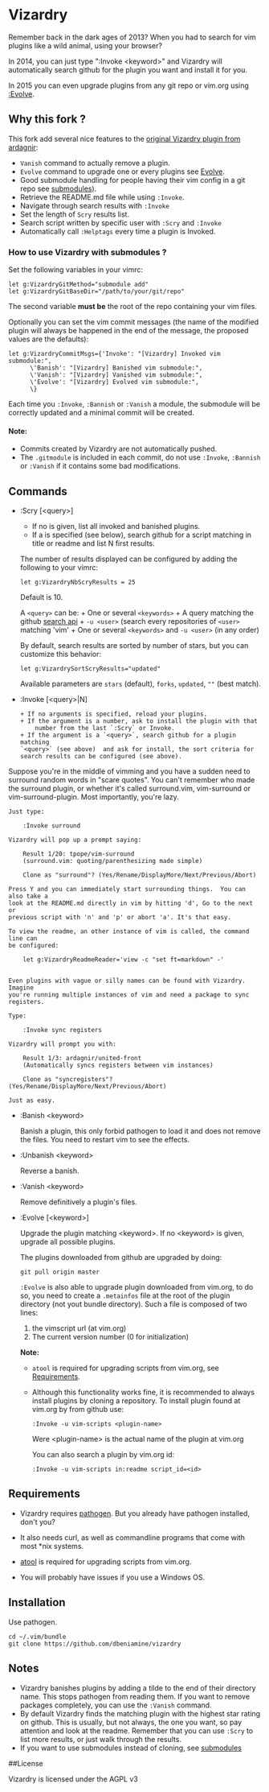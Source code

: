 Vizardry
============

Remember back in the dark ages of 2013? When you had to search for vim plugins like a wild animal, using your browser?

In 2014, you can just type ":Invoke &lt;keyword&gt;" and Vizardry will automatically search github for the plugin you want and install it for you.

In 2015 you can even upgrade plugins from any git repo or vim.org using [:Evolve](#evolve).


## <a name="Fork">Why this fork ?</a>

This fork add several nice features to the [original Vizardry plugin from ardagnir](https://github.com/ardagnir/Vizardry):

+ `Vanish` command to actually remove a plugin.
+ `Evolve` command to upgrade one or every plugins see [Evolve](#evolve).
+ Good submodule handling for people having their vim config in a git repo
see [submodules](#submodules)).
+ Retrieve the README.md file while using `:Invoke`.
+ Navigate through search results with `:Invoke`
+ Set the length of `Scry` results list.
+ Search script written by specific user with `:Scry` and `:Invoke`
+ Automatically call `:Helptags` every time a plugin is Invoked.

### <a name="submodules">How to use Vizardry with submodules ?</a>

Set the following variables in your vimrc:

    let g:VizardryGitMethod="submodule add"
    let g:VizardryGitBaseDir="/path/to/your/git/repo"

The second variable **must be** the root of the repo containing your vim
files.

Optionally you can set the vim commit messages (the name of the modified
plugin will always be happened in the end of the message, the proposed values
are the defaults):

    let g:VizardryCommitMsgs={'Invoke': "[Vizardry] Invoked vim submodule:",
          \'Banish': "[Vizardry] Banished vim submodule:",
          \'Vanish': "[Vizardry] Vanished vim submodule:",
          \'Evolve': "[Vizardry] Evolved vim submodule:",
          \}

Each time you `:Invoke`, `:Bannish` or `:Vanish` a module, the submodule will be correctly
updated and a minimal commit will be created.

#### Note:

+ Commits created by Vizardry are not automatically pushed.
+ The `.gitmodule` is included in each commit, do not use `:Invoke`, `:Bannish`
or `:Vanish` if it contains some bad modifications.


## Commands

+   :Scry [&lt;query&gt;]

    + If no <query> is given, list all invoked and banished plugins.
    + If a <query> is specified (see below), search github for a
    script matching <query> in title or readme and list N first results.

    The number of results displayed can be configured by adding the following
    to your vimrc:

        let g:VizardryNbScryResults = 25

    Default is 10.

    A `<query>` can be:
        + One or several `<keywords>`
        + A query matching the github 
        [search api](https://developer.github.com/v3/search/#search-repositories)
        + `-u <user>` (search every repositories of `<user>` matching 'vim'
        + One or several `<keywords>` and `-u <user>` (in any order)

    By default, search results are sorted by number of stars, but you can
    customize this behavior:

        let g:VizardrySortScryResults="updated"

    Available parameters are `stars` (default), `forks`, `updated`, `""` (best
    match).

+   :Invoke [&lt;query&gt;|N]

        + If no arguments is specified, reload your plugins.
        + If the argument is a number, ask to install the plugin with that
            number from the last `:Scry` or Invoke.
        + If the argument is a `<query>`, search github for a plugin matching
        `<query>` (see above)  and ask for install, the sort criteria for
        search results can be configured (see above).

Suppose you're in the middle of vimming and you have a sudden need to surround
random words in "scare quotes". You can't remember who made the surround
plugin, or whether it's called surround.vim, vim-surround or
vim-surround-plugin. Most importantly, you're lazy.


    Just type:

        :Invoke surround

    Vizardry will pop up a prompt saying:

        Result 1/20: tpope/vim-surround
        (surround.vim: quoting/parenthesizing made simple)

        Clone as "surround"? (Yes/Rename/DisplayMore/Next/Previous/Abort)

    Press Y and you can immediately start surrounding things.  You can also take a
    look at the README.md directly in vim by hitting 'd', Go to the next or
    previous script with 'n' and 'p' or abort 'a'. It's that easy.

    To view the readme, an other instance of vim is called, the command line can
    be configured:

        let g:VizardryReadmeReader='view -c "set ft=markdown" -'


    Even plugins with vague or silly names can be found with Vizardry. Imagine
    you're running multiple instances of vim and need a package to sync registers.

    Type:

        :Invoke sync registers

    Vizardry will prompt you with:

        Result 1/3: ardagnir/united-front
        (Automatically syncs registers between vim instances)

        Clone as "syncregisters"? (Yes/Rename/DisplayMore/Next/Previous/Abort)

    Just as easy.



+   :Banish &lt;keyword&gt;

    Banish a plugin, this only forbid pathogen to load it and does not remove
    the files. You need to restart vim to see the effects.

+   :Unbanish &lt;keyword&gt;

    Reverse a banish.

+   :Vanish &lt;keyword&gt;

    Remove definitively a plugin's files.

+   <a name="evolve">:Evolve  [&lt;keyword&gt;]</a>

    Upgrade the plugin matching &lt;keyword&gt;. If no &lt;keyword&gt; is given, upgrade
    all possible plugins.

    The plugins downloaded from github are upgraded by doing:

        git pull origin master

    `:Evolve` is also able to upgrade plugin downloaded from vim.org, to do so,
    you need to create a `.metainfos` file at the root of the plugin directory
    (not yout bundle directory). Such a file is composed of two lines:

    1. the vimscript url (at vim.org)
    2. The current version number (0 for initialization)

    **Note:**

    +   `atool` is required for upgrading scripts from vim.org, see
        [Requirements](#requirements).
    +   Although this functionality works fine, it is recommended to always
        install plugins by cloning a repository. To install plugin found at
        vim.org by from github use:

            :Invoke -u vim-scripts <plugin-name>

        Were &lt;plugin-name&gt; is the actual name of the plugin at vim.org

        You can also search a plugin by vim.org id:

            :Invoke -u vim-scripts in:readme script_id=<id>

## Requirements
- Vizardry requires [pathogen](https://github.com/tpope/vim-pathogen). But you already have pathogen installed, don't you?

- It also needs curl, as well as commandline programs that come with most \*nix systems.

+ [atool](http://freecode.com/projects/atool) is required for upgrading scripts from vim.org.

- You will probably have issues if you use a Windows OS.

## Installation

Use pathogen.

    cd ~/.vim/bundle
    git clone https://github.com/dbeniamine/vizardry

## Notes

- Vizardry banishes plugins by adding a tilde to the end of their directory
  name. This stops pathogen from reading them. If you want to remove packages
  completely, you can use the `:Vanish` command.
- By default Vizardry finds the matching plugin with the highest star rating on github.
  This is usually, but not always, the one you want, so pay attention and look
  at the readme. Remember that you can use `:Scry` to list more results, or just
  walk through the results.
- If you want to use submodules instead of cloning, see [submodules](#submodules)

##License

Vizardry is licensed under the AGPL v3
